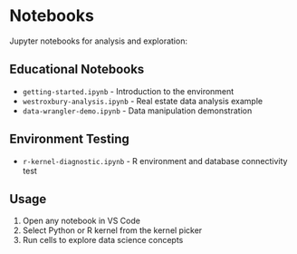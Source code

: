 
# Notebooks

Jupyter notebooks for analysis and exploration:

## Educational Notebooks
- `getting-started.ipynb` - Introduction to the environment
- `westroxbury-analysis.ipynb` - Real estate data analysis example
- `data-wrangler-demo.ipynb` - Data manipulation demonstration

## Environment Testing
- `r-kernel-diagnostic.ipynb` - R environment and database connectivity test

## Usage
1. Open any notebook in VS Code
2. Select Python or R kernel from the kernel picker
3. Run cells to explore data science concepts

